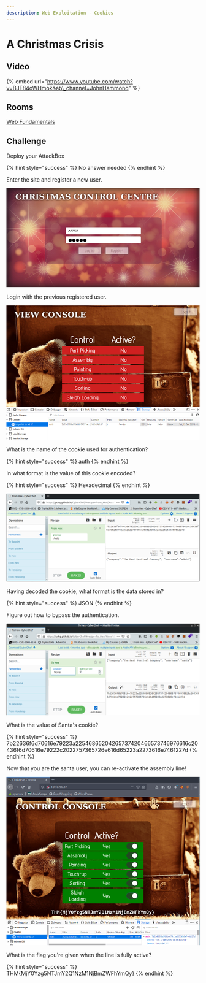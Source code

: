 ```yaml
---
description: Web Exploitation - Cookies
---
```


# A Christmas Crisis

## Video

{% embed url="https://www.youtube.com/watch?v=BJF84oWHmok&ab\_channel=JohnHammond" %}

## Rooms

[Web Fundamentals](https://tryhackme.com/room/webfundamentals)

## Challenge

Deploy your AttackBox

{% hint style="success" %}
No answer needed
{% endhint %}

Enter the site and register a new user.

![](../.gitbook/assets/image%20%2812%29.png)

Login with the previous registered user.

![](../.gitbook/assets/image%20%2839%29.png)

What is the name of the cookie used for authentication?

{% hint style="success" %}
auth
{% endhint %}

In what format is the value of this cookie encoded?

{% hint style="success" %}
Hexadecimal
{% endhint %}

![](../.gitbook/assets/image%20%2840%29.png)

Having decoded the cookie, what format is the data stored in?

{% hint style="success" %}
JSON
{% endhint %}

Figure out how to bypass the authentication.

![](../.gitbook/assets/image%20%2814%29.png)

What is the value of Santa's cookie?

{% hint style="success" %}
7b22636f6d70616e79223a22546865204265737420466573746976616c20436f6d70616e79222c2022757365726e616d65223a2273616e7461227d
{% endhint %}

Now that you are the santa user, you can re-activate the assembly line!

![](../.gitbook/assets/image%20%2822%29.png)

What is the flag you're given when the line is fully active?

{% hint style="success" %}
THM{MjY0Yzg5NTJmY2Q1NzM1NjBmZWFhYmQy}
{% endhint %}

